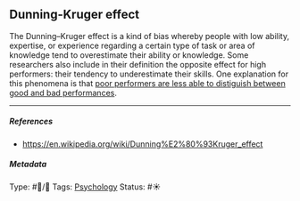 ## Dunning-Kruger effect

The Dunning–Kruger effect is a kind of bias whereby people with low ability, expertise, or experience regarding a certain type of task or area of knowledge tend to overestimate their ability or knowledge. Some researchers also include in their definition the opposite effect for high performers: their tendency to underestimate their skills. One explanation for this phenomena is that [poor performers are less able to distiguish between good and bad performances](Poor%20performers%20are%20less%20able%20to%20distiguish%20between%20good%20and%20bad%20performances.md).

---

##### References

* https://en.wikipedia.org/wiki/Dunning%E2%80%93Kruger_effect

##### Metadata

Type: #🔵/🔵 
Tags: [Psychology](Psychology.md)
Status: #☀️ 
